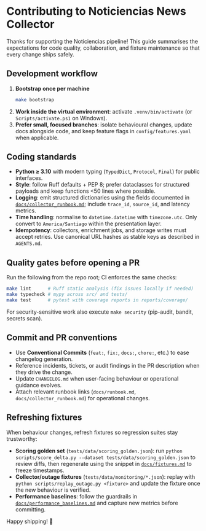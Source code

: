 # Contributing to Noticiencias News Collector

Thanks for supporting the Noticiencias pipeline! This guide summarises the expectations for code quality, collaboration, and fixture maintenance so that every change ships safely.

## Development workflow
1. **Bootstrap once per machine**
   ```bash
   make bootstrap
   ```
2. **Work inside the virtual environment**: activate `.venv/bin/activate` (or `Scripts/activate.ps1` on Windows).
3. **Prefer small, focused branches**: isolate behavioural changes, update docs alongside code, and keep feature flags in `config/features.yaml` when applicable.

## Coding standards
- **Python ≥ 3.10** with modern typing (`TypedDict`, `Protocol`, `Final`) for public interfaces.
- **Style**: follow Ruff defaults + PEP 8; prefer dataclasses for structured payloads and keep functions <50 lines where possible.
- **Logging**: emit structured dictionaries using the fields documented in [`docs/collector_runbook.md`](docs/collector_runbook.md); include `trace_id`, `source_id`, and latency metrics.
- **Time handling**: normalise to `datetime.datetime` with `timezone.utc`. Only convert to `America/Santiago` within the presentation layer.
- **Idempotency**: collectors, enrichment jobs, and storage writes must accept retries. Use canonical URL hashes as stable keys as described in `AGENTS.md`.

## Quality gates before opening a PR
Run the following from the repo root; CI enforces the same checks:
```bash
make lint      # Ruff static analysis (fix issues locally if needed)
make typecheck # mypy across src/ and tests/
make test      # pytest with coverage reports in reports/coverage/
```
For security-sensitive work also execute `make security` (pip-audit, bandit, secrets scan).

## Commit and PR conventions
- Use **Conventional Commits** (`feat:`, `fix:`, `docs:`, `chore:`, etc.) to ease changelog generation.
- Reference incidents, tickets, or audit findings in the PR description when they drive the change.
- Update `CHANGELOG.md` when user-facing behaviour or operational guidance evolves.
- Attach relevant runbook links (`docs/runbook.md`, `docs/collector_runbook.md`) for operational changes.

## Refreshing fixtures
When behaviour changes, refresh fixtures so regression suites stay trustworthy:
- **Scoring golden set** (`tests/data/scoring_golden.json`): run `python scripts/score_delta.py --dataset tests/data/scoring_golden.json` to review diffs, then regenerate using the snippet in [`docs/fixtures.md`](docs/fixtures.md) to freeze timestamps.
- **Collector/outage fixtures** (`tests/data/monitoring/*.json`): replay with `python scripts/replay_outage.py <fixture>` and update the fixture once the new behaviour is verified.
- **Performance baselines**: follow the guardrails in [`docs/performance_baselines.md`](docs/performance_baselines.md) and capture new metrics before committing.

Happy shipping! 🚀
